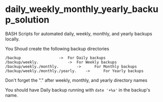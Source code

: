 # daily_weekly_monthly_yearly_backup_solution
BASH Scripts for automated daily, weekly, monthly, and yearly backups locally. 

You Shoud create the following backup directories

	/backup 				->	For Daily backups
	/backup/weekly. 			->	For Weekly backups
	/backup/weekly./monthly.		->  	For Monthly backups
	/backup/weekly./monthly./yearly.	->  	For Yearly backups
 Don't forget the "." after weekly, monthly, and yearly directory names

You should have Daily backup running with `date '+%a'` in the backup's name.
